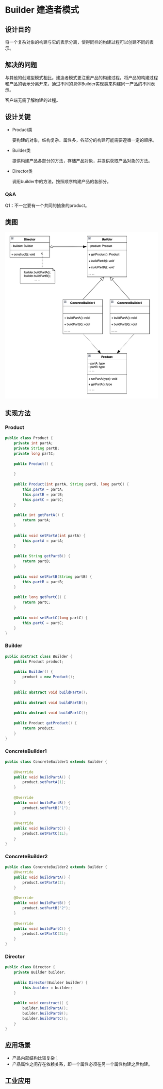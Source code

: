 # Builder 建造者模式

## 设计目的

将一个复杂对象的构建与它的表示分离，使得同样的构建过程可以创建不同的表示。

## 解决的问题

与其他的创建型模式相比，建造者模式更注重产品的构建过程，将产品的构建过程和产品的表示分离开来，通过不同的具体Builder实现类来构建同一产品的不同表示。

客户端无需了解构建的过程。

## 设计关键

* Product类

  要构建的对象，结构复杂、属性多，各部分的构建可能需要遵循一定的顺序。

* Builder类

  提供构建产品各部分的方法，存储产品对象，并提供获取产品对象的方法。

* Director类

  调用builder中的方法，按照顺序构建产品的各部分。

### Q&A

Q1：不一定要有一个共同的抽象的product。

## 类图

![](imgs/img1.png)

## 实现方法

### Product

```java
public class Product {
    private int partA;
    private String partB;
    private long partC;

    public Product() {

    }

    public Product(int partA, String partB, long partC) {
        this.partA = partA;
        this.partB = partB;
        this.partC = partC;
    }

    public int getPartA() {
        return partA;
    }

    public void setPartA(int partA) {
        this.partA = partA;
    }

    public String getPartB() {
        return partB;
    }

    public void setPartB(String partB) {
        this.partB = partB;
    }

    public long getPartC() {
        return partC;
    }

    public void setPartC(long partC) {
        this.partC = partC;
    }
}
```

### Builder

```java
public abstract class Builder {
    public Product product;

    public Builder() {
        product = new Product();
    }

    public abstract void buildPartA();

    public abstract void buildPartB();

    public abstract void buildPartC();

    public Product getProduct() {
        return product;
    }
}
```

### ConcreteBuilder1

```java
public class ConcreteBuilder1 extends Builder {

    @Override
    public void buildPartA() {
        product.setPartA(1);
    }

    @Override
    public void buildPartB() {
        product.setPartB("1");
    }

    @Override
    public void buildPartC() {
        product.setPartC(1L);
    }
}
```

### ConcreteBuilder2

```java
public class ConcreteBuilder2 extends Builder {
    @Override
    public void buildPartA() {
        product.setPartA(2);
    }

    @Override
    public void buildPartB() {
        product.setPartB("2");
    }

    @Override
    public void buildPartC() {
        product.setPartC(2L);
    }
}
```

### Director

```java
public class Director {
    private Builder builder;

    public Director(Builder builder) {
        this.builder = builder;
    }

    public void construct() {
        builder.buildPartA();
        builder.buildPartB();
        builder.buildPartC();
    }
}
```

## 应用场景

* 产品内部结构比较复杂；
* 产品属性之间存在依赖关系，即一个属性必须在另一个属性构建之后构建。

## 工业应用